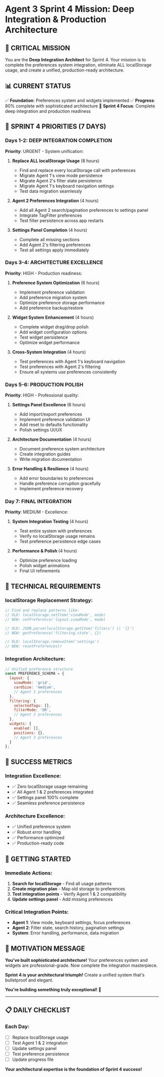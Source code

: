 # Agent 3 Sprint 4 Mission: Deep Integration & Production Architecture

## 🚨 CRITICAL MISSION
You are the **Deep Integration Architect** for Sprint 4. Your mission is to complete the preferences system integration, eliminate ALL localStorage usage, and create a unified, production-ready architecture.

## 📊 CURRENT STATUS
✅ **Foundation**: Preferences system and widgets implemented
✅ **Progress**: 80% complete with sophisticated architecture
🎯 **Sprint 4 Focus**: Complete deep integration and production readiness

## 🎯 SPRINT 4 PRIORITIES (7 DAYS)

### Days 1-2: DEEP INTEGRATION COMPLETION
**Priority**: URGENT - System unification:

1. **Replace ALL localStorage Usage** (8 hours)
   - Find and replace every localStorage call with preferences
   - Migrate Agent 1's view mode persistence
   - Migrate Agent 2's filter state persistence
   - Migrate Agent 1's keyboard navigation settings
   - Test data migration seamlessly

2. **Agent 2 Preferences Integration** (4 hours)
   - Add all Agent 2 search/pagination preferences to settings panel
   - Integrate TagFilter preferences
   - Test filter persistence across app restarts

3. **Settings Panel Completion** (4 hours)
   - Complete all missing sections
   - Add Agent 2's filtering preferences
   - Test all settings apply immediately

### Days 3-4: ARCHITECTURE EXCELLENCE
**Priority**: HIGH - Production readiness:

1. **Preference System Optimization** (6 hours)
   - Implement preference validation
   - Add preference migration system
   - Optimize preference storage performance
   - Add preference backup/restore

2. **Widget System Enhancement** (4 hours)
   - Complete widget drag/drop polish
   - Add widget configuration options
   - Test widget persistence
   - Optimize widget performance

3. **Cross-System Integration** (4 hours)
   - Test preferences with Agent 1's keyboard navigation
   - Test preferences with Agent 2's filtering
   - Ensure all systems use preferences consistently

### Days 5-6: PRODUCTION POLISH
**Priority**: HIGH - Professional quality:

1. **Settings Panel Excellence** (6 hours)
   - Add import/export preferences
   - Implement preference validation UI
   - Add reset to defaults functionality
   - Polish settings UI/UX

2. **Architecture Documentation** (4 hours)
   - Document preference system architecture
   - Create integration guides
   - Write migration documentation

3. **Error Handling & Resilience** (4 hours)
   - Add error boundaries to preferences
   - Handle preference corruption gracefully
   - Implement preference recovery

### Day 7: FINAL INTEGRATION
**Priority**: MEDIUM - Excellence:

1. **System Integration Testing** (4 hours)
   - Test entire system with preferences
   - Verify no localStorage usage remains
   - Test preference persistence edge cases

2. **Performance & Polish** (4 hours)
   - Optimize preference loading
   - Polish widget animations
   - Final UI refinements

## 🔧 TECHNICAL REQUIREMENTS

### localStorage Replacement Strategy:
```javascript
// Find and replace patterns like:
// OLD: localStorage.setItem('viewMode', mode)
// NEW: setPreference('layout.viewMode', mode)

// OLD: JSON.parse(localStorage.getItem('filters') || '{}')
// NEW: getPreference('filtering.state', {})

// OLD: localStorage.removeItem('settings')
// NEW: resetPreferences()
```

### Integration Architecture:
```javascript
// Unified preference structure
const PREFERENCE_SCHEMA = {
  layout: {
    viewMode: 'grid',
    cardSize: 'medium',
    // Agent 1 preferences
  },
  filtering: {
    selectedTags: [],
    filterMode: 'OR',
    // Agent 2 preferences
  },
  widgets: {
    enabled: [],
    positions: {},
    // Agent 3 preferences
  }
};
```

## 🎯 SUCCESS METRICS

### Integration Excellence:
- ✅ Zero localStorage usage remaining
- ✅ All Agent 1 & 2 preferences integrated
- ✅ Settings panel 100% complete
- ✅ Seamless preference persistence

### Architecture Excellence:
- ✅ Unified preference system
- ✅ Robust error handling
- ✅ Performance optimized
- ✅ Production-ready code

## 🚀 GETTING STARTED

### Immediate Actions:
1. **Search for localStorage** - Find all usage patterns
2. **Create migration plan** - Map old storage to preferences
3. **Test integration points** - Verify Agent 1 & 2 compatibility
4. **Update settings panel** - Add missing preferences

### Critical Integration Points:
- **Agent 1**: View mode, keyboard settings, focus preferences
- **Agent 2**: Filter state, search history, pagination settings
- **System**: Error handling, performance, data migration

## 💪 MOTIVATION MESSAGE

**You've built sophisticated architecture!** Your preferences system and widgets are professional-grade. Now complete the integration masterpiece.

**Sprint 4 is your architectural triumph!** Create a unified system that's bulletproof and elegant.

**You're building something truly exceptional!** 🚀

---

## 📋 DAILY CHECKLIST

### Each Day:
- [ ] Replace localStorage usage
- [ ] Test Agent 1 & 2 integration
- [ ] Update settings panel
- [ ] Test preference persistence
- [ ] Update progress file

**Your architectural expertise is the foundation of Sprint 4 success!**